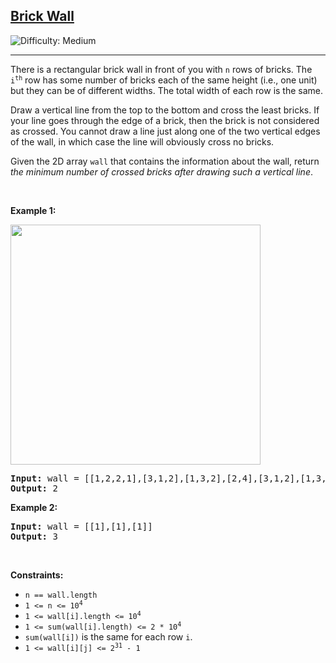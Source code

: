 <h2><a href="https://leetcode.com/problems/brick-wall">Brick Wall</a></h2> <img src='https://img.shields.io/badge/Difficulty-Medium-orange' alt='Difficulty: Medium' /><hr><p>There is a rectangular brick wall in front of you with <code>n</code> rows of bricks. The <code>i<sup>th</sup></code> row has some number of bricks each of the same height (i.e., one unit) but they can be of different widths. The total width of each row is the same.</p>

<p>Draw a vertical line from the top to the bottom and cross the least bricks. If your line goes through the edge of a brick, then the brick is not considered as crossed. You cannot draw a line just along one of the two vertical edges of the wall, in which case the line will obviously cross no bricks.</p>

<p>Given the 2D array <code>wall</code> that contains the information about the wall, return <em>the minimum number of crossed bricks after drawing such a vertical line</em>.</p>

<p>&nbsp;</p>
<p><strong class="example">Example 1:</strong></p>
<img alt="" src="https://assets.leetcode.com/uploads/2025/01/17/a.png" style="width: 400px; height: 384px;" />
<pre>
<strong>Input:</strong> wall = [[1,2,2,1],[3,1,2],[1,3,2],[2,4],[3,1,2],[1,3,1,1]]
<strong>Output:</strong> 2
</pre>

<p><strong class="example">Example 2:</strong></p>

<pre>
<strong>Input:</strong> wall = [[1],[1],[1]]
<strong>Output:</strong> 3
</pre>

<p>&nbsp;</p>
<p><strong>Constraints:</strong></p>

<ul>
	<li><code>n == wall.length</code></li>
	<li><code>1 &lt;= n &lt;= 10<sup>4</sup></code></li>
	<li><code>1 &lt;= wall[i].length &lt;= 10<sup>4</sup></code></li>
	<li><code>1 &lt;= sum(wall[i].length) &lt;= 2 * 10<sup>4</sup></code></li>
	<li><code>sum(wall[i])</code> is the same for each row <code>i</code>.</li>
	<li><code>1 &lt;= wall[i][j] &lt;= 2<sup>31</sup> - 1</code></li>
</ul>

